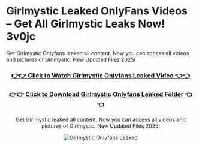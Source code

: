 # Girlmystic Leaked OnlyFans Videos – Get All Girlmystic Leaks Now! 3v0jc

Get Girlmystic Onlyfans leaked all content. Now you can access all videos and pictures of Girlmystic. New Updated Files 2025!  
<div align="center">
  
### [👉👉 Click to Watch Girlmystic Onlyfans Leaked Video 👈👈](https://links2leaks.com?utm_source=girlmystic&utm_medium=gitshort)  
### [👉👉 Click to Download Girlmystic Onlyfans Leaked Folder 👈👈](https://links2leaks.com?utm_source=girlmystic&utm_medium=gitshort)  

Get Girlmystic leaked all content. Now you can access all videos and pictures of Girlmystic. New Updated Files 2025!  

[![Girlmystic Onlyfans Leaked](https://i.ibb.co/93hzkbrt/l2l.gif)](https://links2leaks.com?utm_source=girlmystic&utm_medium=gitshort)  

</div>
